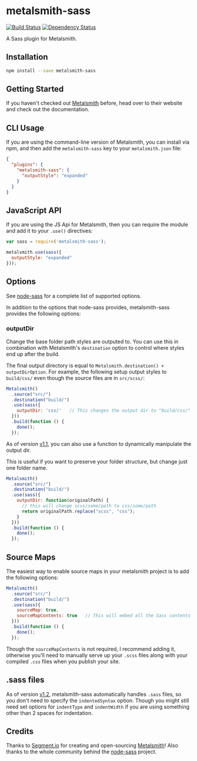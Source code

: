 metalsmith-sass
===============

[![Build Status](https://travis-ci.org/stevenschobert/metalsmith-sass.svg?branch=master)](https://travis-ci.org/stevenschobert/metalsmith-sass)
[![Dependency Status](https://gemnasium.com/stevenschobert/metalsmith-sass.svg)](https://gemnasium.com/stevenschobert/metalsmith-sass)

A Sass plugin for Metalsmith.

## Installation

```sh
npm install --save metalsmith-sass
```

## Getting Started

If you haven't checked out [Metalsmith](http://metalsmith.io/) before, head over to their website and check out the
documentation.

## CLI Usage

If you are using the command-line version of Metalsmith, you can install via npm, and then add the
`metalsmith-sass` key to your `metalsmith.json` file:

```json
{
  "plugins": {
    "metalsmith-sass": {
      "outputStyle": "expanded"
    }
  }
}
```

## JavaScript API

If you are using the JS Api for Metalsmith, then you can require the module and add it to your
`.use()` directives:

```js
var sass = require('metalsmith-sass');

metalsmith.use(sass({
  outputStyle: "expanded"
}));
```

## Options

See [node-sass](https://github.com/andrew/node-sass) for a complete list of supported options.

In addition to the options that node-sass provides, metalsmith-sass provides the following options:

### outputDir

Change the base folder path styles are outputed to. You can use this in combination with
Metalsmith's `destination` option to control where styles end up after the build.

The final output directory is equal to `Metalsmith.destination() + outputDirOption`. For example,
the following setup output styles to `build/css/` even though the source files are in `src/scss/`:

```js
Metalsmith()
  .source("src/")
  .destination("build/")
  .use(sass({
    outputDir: 'css/'   // This changes the output dir to "build/css/" instead of "build/scss/"
  }))
  .build(function () {
    done();
  });
```

As of version [v1.1](https://github.com/stevenschobert/metalsmith-sass/releases/v1.1.0), you can also use a function to dynamically manipulate the output dir.

This is useful if you want to preserve your folder structure, but change just one folder name.

```js
Metalsmith()
  .source("src/")
  .destination("build/")
  .use(sass({
    outputDir: function(originalPath) { 
      // this will change scss/some/path to css/some/path
      return originalPath.replace("scss", "css");
    }
  }))
  .build(function () {
    done();
  });
```

## Source Maps

The easiest way to enable source maps in your metalsmith project is to add the following options:

```js
Metalsmith()
  .source("src/")
  .destination("build/")
  .use(sass({
    sourceMap: true,
    sourceMapContents: true   // This will embed all the Sass contents in your source maps.
  }))
  .build(function () {
    done();
  });
```

Though the `sourceMapContents` is not required, I recommend adding it, otherwise you'll need to
manually serve up your `.scss` files along with your compiled `.css` files when you publish your
site.

## .sass files

As of version [v1.2](https://github.com/stevenschobert/metalsmith-sass/releases/v1.2.0),
metalsmith-sass automatically handles `.sass` files, so you don't need to specify the `indentedSyntax`
option. Though you might still need set options for `indentType` and `indentWidth` if you are
using something other than 2 spaces for indentation.

## Credits

Thanks to [Segment.io](http://github.com/segmentio) for creating and open-sourcing
[Metalsmith](https://github.com/segmentio/metalsmith)! Also thanks to the whole community behind
the [node-sass](https://github.com/andrew/node-sass) project.
